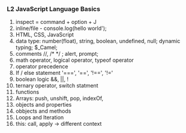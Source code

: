 ### L2 JavaScript Language Basics ###
1. inspect = command + option + J
2. inline/file - console.log(hello world');
3. HTML, CSS, JavaScript
4. data type: number(float), string, boolean, undefined, null; dynamic typing; $_Camel;
5. comments //, /* */ ; alert, prompt;
6. math operator, logical operator, typeof operator
7. operator precedence
8. If / else statement '===', '==', '!==', '!=' 
9. boolean logic &&, ||, !
10. ternary operator, switch statment
11. functions
12. Arrays: push, unshift, pop, indexOf, 
13. objects and properties
14. obbjects and methods
15. Loops and Iteration
14. this: call, apply -> different context

